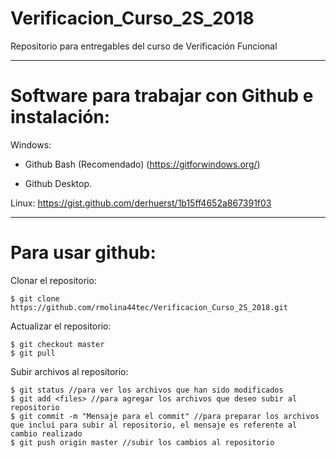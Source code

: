 # Verificacion_Curso_2S_2018
Repositorio para entregables del curso de Verificación Funcional

__________________________________________________________________________________________________________________________________________

# Software para trabajar con Github e instalación:

Windows:
- Github Bash (Recomendado) (https://gitforwindows.org/)

- Github Desktop.

Linux:
https://gist.github.com/derhuerst/1b15ff4652a867391f03

__________________________________________________________________________________________________________________________________________

# Para usar github:

Clonar el repositorio:

```
$ git clone https://github.com/rmolina44tec/Verificacion_Curso_2S_2018.git
```

Actualizar el repositorio:

```
$ git checkout master
$ git pull
```

Subir archivos al repositorio:

```
$ git status //para ver los archivos que han sido modificados
$ git add <files> //para agregar los archivos que deseo subir al repositorio
$ git commit -m "Mensaje para el commit" //para preparar los archivos que incluí para subir al repositorio, el mensaje es referente al cambio realizado
$ git push origin master //subir los cambios al repositorio
```
